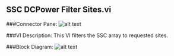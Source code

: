 ## **SSC DCPower Filter Sites.vi**
###Connector Pane:
![alt text](/images/DCPower/TSM/SSC%20DCPower%20Filter%20Sites.vic.png "SSC DCPower Filter Sites.vi connector pane")

###VI Description:
This VI filters the SSC array to requested sites.

###Block Diagram:
![alt text](/images/DCPower/TSM/SSC%20DCPower%20Filter%20Sites.vid.png "SSC DCPower Filter Sites.vi block diagram")
